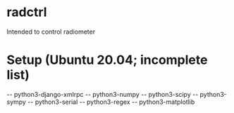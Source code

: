 # radctrl

Intended to control radiometer

# Setup (Ubuntu 20.04; incomplete list)
-- python3-django-xmlrpc
-- python3-numpy
-- python3-scipy
-- python3-sympy
-- python3-serial
-- python3-regex
-- python3-matplotlib
